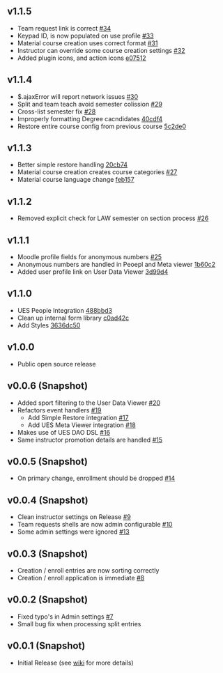 ## v1.1.5

- Team request link is correct [#34][34]
- Keypad ID, is now populated on use profile [#33][33]
- Material course creation uses correct format [#31][31]
- Instructor can override some course creation settings [#32][32]
- Added plugin icons, and action icons [e07512][e07512]

[34]: https://github.com/lsuits/cps/issues/34
[33]: https://github.com/lsuits/cps/issues/33
[32]: https://github.com/lsuits/cps/issues/32
[31]: https://github.com/lsuits/cps/issues/31
[e07512]: https://github.com/lsuits/cps/commit/e07512e7667106c7cf2e2c2cf9f78a5c4860fa15db

## v1.1.4

- $.ajaxError will report network issues [#30][30]
- Split and team teach avoid semester colission [#29][29]
- Cross-list semester fix [#28][28]
- Improperly formatting Degree cacndidates [40cdf4][40cdf4]
- Restore entire course config from previous course [5c2de0][5c2de0]

[28]: https://github.com/lsuits/cps/issues/28
[29]: https://github.com/lsuits/cps/issues/29
[30]: https://github.com/lsuits/cps/issues/30
[5c2de0]: https://github.com/lsuits/cps/commit/5c2de03372123aeac64d44e4a356163a512cf802
[40cdf4]: https://github.com/lsuits/cps/commit/40cdf4391a74905ff00e1fa45c064403bab09670

## v1.1.3

- Better simple restore handling [20cb74][20cb74]
- Material course creation creates course categories [#27][27]
- Material course language change [feb157][feb157]

[feb157]: https://github.com/lsuits/cps/commit/feb157d483dd30ada59624cddaf84cbc9a0c10cb
[20cb74]: https://github.com/lsuits/cps/commit/20cb748699460fa2bcae13b22c74d7954523493b
[27]: https://github.com/lsuits/cps/issues/27

## v1.1.2

- Removed explicit check for LAW semester on section process [#26][26]

[26]: https://github.com/lsuits/cps/issues/26

## v1.1.1

- Moodle profile fields for anonymous numbers [#25][25]
- Anonymous numbers are handled in Peoepl and Meta viewer [1b60c2][1b60c2]
- Added user profile link on User Data Viewer [3d99d4][3d99d4]

[25]: https://github.com/lsuits/cps/issues/25
[1b60c2]: https://github.com/lsuits/cps/commit/1b60c2982844753814e15923e9e6ce3a16bcc180
[3d99d4]: https://github.com/lsuits/cps/commit/3d99d4bb52b1d25135e28062e6addf932c7ffa42

## v1.1.0

- UES People Integration [488bbd3][488bbd3]
- Clean up internal form library [c0ad42c](https://github.com/lsuits/cps/commit/c0ad42cb01c1f4c8815a3ddde13f647cd778efcc)
- Add Styles [3636dc50](https://github.com/lsuits/cps/commit/3636dc50b134ef61558ff5c7cb6d2abe3f9d22a8)

[488bbd3]: https://github.com/lsuits/cps/commit/488bbd3dff5fc4c6c9cda94ccf25d068de9c24b0

## v1.0.0

- Public open source release

## v0.0.6 (Snapshot)

- Added sport filtering to the User Data Viewer [#20](https://github.com/lsuits/cps/issues/20)
- Refactors event handlers [#19](https://github.com/lsuits/cps/issues/19)
  - Add Simple Restore integration [#17](https://github.com/lsuits/cps/issues/17)
  - Add UES Meta Viewer integration [#18](https://github.com/lsuits/cps/issues/18)
- Makes use of UES DAO DSL [#16](https://github.com/lsuits/cps/issues/16)
- Same instructor promotion details are handled [#15](https://github.com/lsuits/cps/issues/15)

## v0.0.5 (Snapshot)

- On primary change, enrollment should be dropped [#14](https://github.com/lsuits/cps/issues/14)

## v0.0.4 (Snapshot)

- Clean instructor settings on Release [#9](https://github.com/lsuits/cps/issues/9)
- Team requests shells are now admin configurable [#10](https://github.com/lsuits/cps/issues/10)
- Some admin settings were ignored [#13](https://github.com/lsuits/cps/issues/13)

## v0.0.3 (Snapshot)

- Creation / enroll entries are now sorting correctly
- Creation / enroll application is immediate [#8](https://github.com/lsuits/cps/issues/8)

## v0.0.2 (Snapshot)

- Fixed typo's in Admin settings [#7](https://github.com/lsuits/cps/issues/7)
- Small bug fix when processing split entries

## v0.0.1 (Snapshot)

- Initial Release (see [wiki](https://github.com/lsuits/cps/wiki) for more details)
